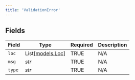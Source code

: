 ```yaml
---
title: 'ValidationError'
---
```



## Fields

| Field                                | Type                                 | Required                             | Description                          |
| ------------------------------------ | ------------------------------------ | ------------------------------------ | ------------------------------------ |
| `loc`                                | List[[models.Loc](../models/loc.md)] | TRUE                   | N/A                                  |
| `msg`                                | *str*                                | TRUE                   | N/A                                  |
| `type`                               | *str*                                | TRUE                   | N/A                                  |